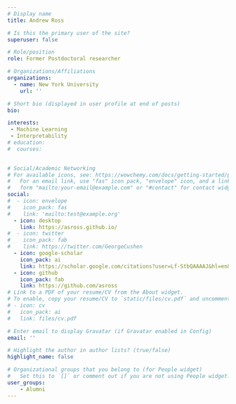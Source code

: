 ```yaml
---
# Display name
title: Andrew Ross 

# Is this the primary user of the site?
superuser: false

# Role/position
role: Former Postdoctoral researcher

# Organizations/Affiliations
organizations:
  - name: New York University
    url: ''

# Short bio (displayed in user profile at end of posts)
bio: 

interests:
 - Machine Learning
 - Interpretability
# education:
#  courses:
    

# Social/Academic Networking
# For available icons, see: https://wowchemy.com/docs/getting-started/page-builder/#icons
#   For an email link, use "fas" icon pack, "envelope" icon, and a link in the
#   form "mailto:your-email@example.com" or "#contact" for contact widget.
social:
#  - icon: envelope
#    icon_pack: fas
#    link: 'mailto:test@example.org'
  - icon: desktop
    link: https://asross.github.io/
#  - icon: twitter
#    icon_pack: fab
#    link: https://twitter.com/GeorgeCushen
  - icon: google-scholar
    icon_pack: ai
    link: https://scholar.google.com/citations?user=Lf-StbQAAAAJ&hl=en&oi=ao
  - icon: github
    icon_pack: fab
    link: https://github.com/asross
# Link to a PDF of your resume/CV from the About widget.
# To enable, copy your resume/CV to `static/files/cv.pdf` and uncomment the lines below.
# - icon: cv
#   icon_pack: ai
#   link: files/cv.pdf

# Enter email to display Gravatar (if Gravatar enabled in Config)
email: ''

# Highlight the author in author lists? (true/false)
highlight_name: false

# Organizational groups that you belong to (for People widget)
#   Set this to `[]` or comment out if you are not using People widget.
user_groups:
    - Alumni 
---
```


